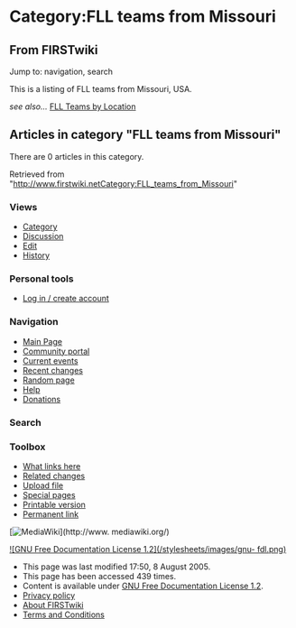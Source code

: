 # Category:FLL teams from Missouri

## From FIRSTwiki

Jump to: navigation, search

This is a listing of FLL teams from Missouri, USA.

_see also..._ [FLL Teams by Location](FLL_Teams_by_Location "FLL
Teams by Location")

## Articles in category "FLL teams from Missouri"

There are 0 articles in this category.

Retrieved from "<http://www.firstwiki.netCategory:FLL_teams_from_Missouri>"

### Views

- [Category](Category:FLL_teams_from_Missouri)
- [Discussion](/index.php?title=Category_talk:FLL_teams_from_Missouri&action=edit)
- [Edit](/index.php?title=Category:FLL_teams_from_Missouri&action=edit)
- [History](/index.php?title=Category:FLL_teams_from_Missouri&action=history)

### Personal tools

- [Log in / create account](/index.php?title=Special:Userlogin&returnto=Category:FLL_teams_from_Missouri)

[](Main_Page "Main Page")

### Navigation

- [Main Page](Main_Page)
- [Community portal](FIRSTwiki:Community_portal)
- [Current events](Current_events)
- [Recent changes](Special:Recentchanges)
- [Random page](Special:Random)
- [Help](Help:Contents)
- [Donations](FIRSTwiki:Site_support)

### Search

### Toolbox

- [What links here](Special:Whatlinkshere/Category:FLL_teams_from_Missouri)
- [Related changes](Special:Recentchangeslinked/Category:FLL_teams_from_Missouri)
- [Upload file](Special:Upload)
- [Special pages](Special:Specialpages)
- [Printable version](/index.php?title=Category:FLL_teams_from_Missouri&printable=yes)
- [Permanent link](/index.php?title=Category:FLL_teams_from_Missouri&oldid=40613)

[![MediaWiki](/skins/common/images/poweredby_mediawiki_88x31.png)](http://www.
mediawiki.org/)

[![GNU Free Documentation License 1.2](/stylesheets/images/gnu-
fdl.png)](http://www.gnu.org/copyleft/fdl.html)

- This page was last modified 17:50, 8 August 2005.
- This page has been accessed 439 times.
- Content is available under [GNU Free Documentation License 1.2](http://www.gnu.org/copyleft/fdl.html "http://www.gnu.org/copyleft/fdl.html").
- [Privacy policy](FIRSTwiki:Privacy_policy "FIRSTwiki:Privacy policy")
- [About FIRSTwiki](FIRSTwiki:About "FIRSTwiki:About")
- [Terms and Conditions](FIRSTwiki:Terms_and_conditions "FIRSTwiki:Terms and conditions")
